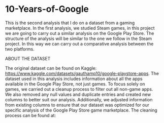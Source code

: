 # 10-Years-of-Google
This is the second analysis that I do on a dataset from a gaming marketplace. In the first analysis, we studied Steam games, in this project we are going to carry out a similar analysis on the Google Play Store. The structure of the analysis will be similar to the one we follow in the Steam project. In this way we can carry out a comparative analysis between the two platforms.

ABOUT THE DATASET

The original dataset can be found on Kaggle: https://www.kaggle.com/datasets/gauthamp10/google-playstore-apps. The dataset used in this analysis includes information about all the apps available in the Google Play Store, not just games. To focus solely on games, we carried out a cleanup process to filter out all non-game apps. We also removed any null values and duplicate entries and created new columns to better suit our analysis. Additionally, we adjusted information from existing columns to ensure that our dataset was optimized for our specific analysis of the Google Play Store game marketplace.
The cleaning process can be found at: 
